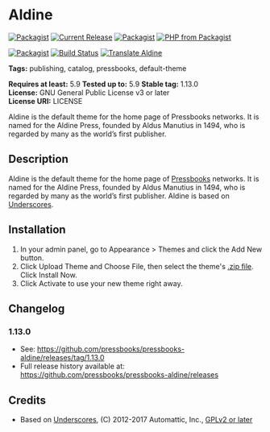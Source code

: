 # Aldine 

[![Packagist](https://img.shields.io/packagist/l/pressbooks/pressbooks-aldine.svg)](https://packagist.org/packages/pressbooks/pressbooks-aldine)
[![Current Release](https://img.shields.io/github/release/pressbooks/pressbooks-aldine.svg)](https://github.com/pressbooks/pressbooks/releases/latest/)
[![Packagist](https://img.shields.io/packagist/v/pressbooks/pressbooks-aldine.svg)](https://packagist.org/packages/pressbooks/pressbooks-aldine)
[![PHP from Packagist](https://img.shields.io/packagist/php-v/pressbooks/pressbooks-aldine.svg)](https://packagist.org/packages/pressbooks/pressbooks-aldine)

[![Packagist](https://img.shields.io/packagist/dt/pressbooks/pressbooks-aldine.svg)](https://packagist.org/packages/pressbooks/pressbooks-aldine)
[![Build Status](https://travis-ci.org/pressbooks/pressbooks-aldine.svg?branch=dev)](https://travis-ci.org/pressbooks/pressbooks-aldine)
[![Translate Aldine](https://img.shields.io/badge/dynamic/json.svg?label=translated&url=https%3A%2F%2Ftenpercent.now.sh%2F%3Forganization%3Dpressbooks%26project%3Daldine&query=%24.status&colorB=e05d44&suffix=%25)](https://www.transifex.com/pressbooks/aldine/translate/)

**Tags:** publishing, catalog, pressbooks, default-theme  

**Requires at least:** 5.9
**Tested up to:** 5.9
**Stable tag:** 1.13.0  
**License:** GNU General Public License v3 or later  
**License URI:** LICENSE  

Aldine is the default theme for the home page of Pressbooks networks. It is named for the Aldine Press, founded by Aldus Manutius in 1494, who is regarded by many as the world’s first publisher.


## Description 

Aldine is the default theme for the home page of [Pressbooks](https://pressbooks.org) networks. It is named for the Aldine Press, founded by Aldus Manutius in 1494, who is regarded by many as the world’s first publisher. Aldine is based on [Underscores](https://underscores.me/).


## Installation 

1. In your admin panel, go to Appearance > Themes and click the Add New button.
2. Click Upload Theme and Choose File, then select the theme's [.zip file](https://github.com/pressbooks/pressbooks-aldine/releases/latest/). Click Install Now.
3. Click Activate to use your new theme right away.


## Changelog 

### 1.13.0

* See: https://github.com/pressbooks/pressbooks-aldine/releases/tag/1.13.0
* Full release history available at: https://github.com/pressbooks/pressbooks-aldine/releases

## Credits 

- Based on [Underscores](https://underscores.me/), (C) 2012-2017 Automattic, Inc., [GPLv2 or later](https://www.gnu.org/licenses/gpl-2.0.html)
